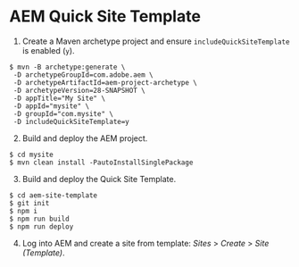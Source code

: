 # AEM Quick Site Template 

1. Create a Maven archetype project and ensure `includeQuickSiteTemplate` is enabled (`y`). 

```
$ mvn -B archetype:generate \
 -D archetypeGroupId=com.adobe.aem \
 -D archetypeArtifactId=aem-project-archetype \
 -D archetypeVersion=28-SNAPSHOT \
 -D appTitle="My Site" \
 -D appId="mysite" \
 -D groupId="com.mysite" \
 -D includeQuickSiteTemplate=y
```

2. Build and deploy the AEM project.

```
$ cd mysite
$ mvn clean install -PautoInstallSinglePackage
```

3. Build and deploy the Quick Site Template.

```
$ cd aem-site-template
$ git init
$ npm i
$ npm run build
$ npm run deploy
```

4. Log into AEM and create a site from template: _Sites_ > _Create_ > _Site (Template)_.
